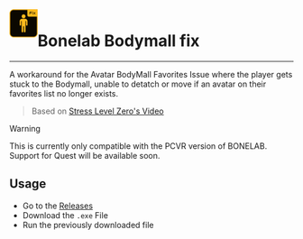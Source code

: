 <img align="left" width="50" height="50" src="https://github.com/Grafaffel/bonelab-bodymall-fix/raw/main/assets/BL_icon.png">

# Bonelab Bodymall fix

---

A workaround for the Avatar BodyMall Favorites Issue where the player gets stuck to the Bodymall, unable to detatch or move if an avatar on their favorites list no longer exists.

> Based on [Stress Level Zero's Video](https://www.youtube.com/watch?v=ia4IL-OgwOY)

> [!WARNING]  
> This is currently only compatible with the PCVR version of BONELAB. Support for Quest will be available soon.

## Usage

- Go to the [Releases](https://github.com/Grafaffel/bonelab-bodymall-fix/releases/latest)
- Download the `.exe` File
- Run the previously downloaded file
